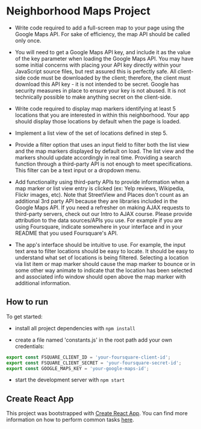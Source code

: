 # Neighborhood Maps Project

* Write code required to add a full-screen map to your page using the Google Maps API. For sake of efficiency, the map API should be called only once.

* You will need to get a Google Maps API key, and include it as the value of the key parameter when loading the Google Maps API. You may have some initial concerns with placing your API key directly within your JavaScript source files, but rest assured this is perfectly safe. All client-side code must be downloaded by the client; therefore, the client must download this API key - it is not intended to be secret. Google has security measures in place to ensure your key is not abused. It is not technically possible to make anything secret on the client-side.

* Write code required to display map markers identifying at least 5 locations that you are interested in within this neighborhood. Your app should display those locations by default when the page is loaded.

* Implement a list view of the set of locations defined in step 5.

* Provide a filter option that uses an input field to filter both the list view and the map markers displayed by default on load. The list view and the markers should update accordingly in real time. Providing a search function through a third-party API is not enough to meet specifications. This filter can be a text input or a dropdown menu.

* Add functionality using third-party APIs to provide information when a map marker or list view entry is clicked (ex: Yelp reviews, Wikipedia, Flickr images, etc). Note that StreetView and Places don't count as an additional 3rd party API because they are libraries included in the Google Maps API. If you need a refresher on making AJAX requests to third-party servers, check out our Intro to AJAX course. Please provide attribution to the data sources/APIs you use. For example if you are using Foursquare, indicate somewhere in your interface and in your README that you used Foursquare's API.

* The app's interface should be intuitive to use. For example, the input text area to filter locations should be easy to locate. It should be easy to understand what set of locations is being filtered. Selecting a location via list item or map marker should cause the map marker to bounce or in some other way animate to indicate that the location has been selected and associated info window should open above the map marker with additional information.

## How to run

To get started:

* install all project dependencies with `npm install`

* create a file named 'constants.js' in the root path add your own credentials:

```js
export const FSQUARE_CLIENT_ID = 'your-foursquare-client-id';
export const FSQUARE_CLIENT_SECRET = 'your-foursquare-secret-id';
export const GOOGLE_MAPS_KEY = 'your-google-maps-id';
```

* start the development server with `npm start`

## Create React App

This project was bootstrapped with [Create React App](https://github.com/facebookincubator/create-react-app). You can find more information on how to perform common tasks [here](https://github.com/facebookincubator/create-react-app/blob/master/packages/react-scripts/template/README.md).
